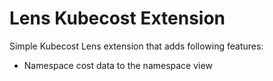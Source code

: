 # Lens Kubecost Extension

Simple Kubecost Lens extension that adds following features:

* Namespace cost data to the namespace view
